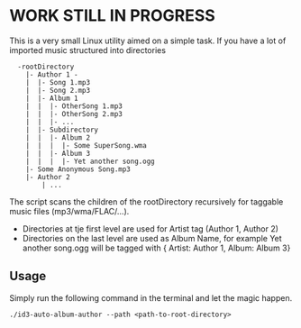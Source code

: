 # WORK STILL IN PROGRESS

This is a very small Linux utility aimed on a simple task.
If you have a lot of imported music structured into directories
```
  -rootDirectory
    |- Author 1 -
    |  |- Song 1.mp3
    |  |- Song 2.mp3
    |  |- Album 1
    |  |  |- OtherSong 1.mp3
    |  |  |- OtherSong 2.mp3
    |  |  |- ...
    |  |- Subdirectory
    |  |  |- Album 2
    |  |  |  |- Some SuperSong.wma
    |  |  |- Album 3
    |  |  |  |- Yet another song.ogg
    |- Some Anonymous Song.mp3
    |- Author 2
        | ...
```

The script scans the children of the rootDirectory recursively for taggable music files (mp3/wma/FLAC/...). 
* Directories at tje first level are used for Artist tag (Author 1, Author 2)
* Directories on the last level are used as Album Name, for example Yet another song.ogg will be tagged with { Artist: Author 1, Album: Album 3}



## Usage
Simply run the following command in the terminal and let the magic happen.
```shell
./id3-auto-album-author --path <path-to-root-directory>
```
